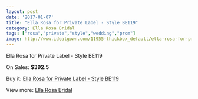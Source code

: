 ```yaml
---
layout: post
date: '2017-01-07'
title: "Ella Rosa for Private Label - Style BE119"
category: Ella Rosa Bridal
tags: ["rosa","private","style","wedding","prom"]
image: http://www.idealgown.com/11955-thickbox_default/ella-rosa-for-private-label-style-be119.jpg
---
```

Ella Rosa for Private Label - Style BE119

On Sales: **$392.5**
<a href="https://www.idealgown.com/en/ella-rosa-bridal/4850-ella-rosa-for-private-label-style-be119.html"><amp-img layout="responsive" width="600" height="600" src="//www.idealgown.com/11955-thickbox_default/ella-rosa-for-private-label-style-be119.jpg" alt="Ella Rosa for Private Label - Style BE119 0" /></a>
<a href="https://www.idealgown.com/en/ella-rosa-bridal/4850-ella-rosa-for-private-label-style-be119.html"><amp-img layout="responsive" width="600" height="600" src="//www.idealgown.com/11956-thickbox_default/ella-rosa-for-private-label-style-be119.jpg" alt="Ella Rosa for Private Label - Style BE119 1" /></a>

Buy it: [Ella Rosa for Private Label - Style BE119](https://www.idealgown.com/en/ella-rosa-bridal/4850-ella-rosa-for-private-label-style-be119.html "Ella Rosa for Private Label - Style BE119")

View more: [Ella Rosa Bridal](https://www.idealgown.com/en/60-ella-rosa-bridal "Ella Rosa Bridal")